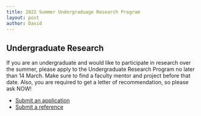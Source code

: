 ```yaml
---
title: 2022 Summer Undergraduage Research Program  
layout: post
author: David
---
```

## Undergraduate Research
If you are an undergraduate and would like to participate in research over the summer, please apply to the Undergraduate Research Program no later than 14 March.  Make sure to find a faculty mentor and project before that date.  Also, you are required to get a letter of recommendation, so please ask NOW!  
- [Submit an application](https://www.duq.edu/academics/schools/natural-and-environmental-sciences/undergraduate-research)  
- [Submit a reference](https://www.duq.edu/URPreference)  
